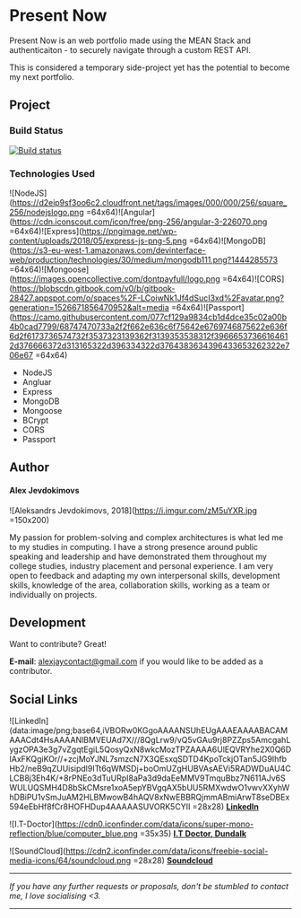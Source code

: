 # Present Now
Present Now is an web portfolio made using the MEAN Stack and authenticaiton - to securely navigate through a custom REST API.

This is considered a temporary side-project yet has the potential to become my next portfolio.

## Project

### Build Status
[![Build status](https://ci.appveyor.com/api/projects/status/datsvhxq96r4x8ra?svg=true)](https://ci.appveyor.com/project/Alex-Jay/meanauthapp)

### Technologies Used
![NodeJS](https://d2eip9sf3oo6c2.cloudfront.net/tags/images/000/000/256/square_256/nodejslogo.png =64x64)![Angular](https://cdn.iconscout.com/icon/free/png-256/angular-3-226070.png =64x64)![Express](https://pngimage.net/wp-content/uploads/2018/05/express-js-png-5.png =64x64)![MongoDB](https://s3-eu-west-1.amazonaws.com/devinterface-web/production/technologies/30/medium/mongodb111.png?1444285573 =64x64)![Mongoose](https://images.opencollective.com/dontpayfull/logo.png =64x64)![CORS](https://blobscdn.gitbook.com/v0/b/gitbook-28427.appspot.com/o/spaces%2F-LCoiwNk1Jf4dSucI3xd%2Favatar.png?generation=1526671856470952&alt=media =64x64)![Passport](https://camo.githubusercontent.com/077cf129a9834cb1d4dce35c02a00b4b0cad7799/68747470733a2f2f662e636c6f75642e6769746875622e636f6d2f6173736574732f3537323139362f3139353538312f39666537366164612d376666372d313165322d396334322d3764383634396433653262322e706e67 =64x64)
  
- NodeJS
- Angluar
- Express
- MongoDB
- Mongoose
- BCrypt
- CORS
- Passport

## Author
#### Alex Jevdokimovs

![Aleksandrs Jevdokimovs, 2018](https://i.imgur.com/zM5uYXR.jpg =150x200)

My passion for problem-solving and complex architectures is what led me to my studies in computing. I have a strong presence around public speaking and leadership and have demonstrated them throughout my college studies, industry placement and personal experience. I am very open to feedback and adapting my own interpersonal skills, development skills, knowledge of the area, collaboration skills, working as a team or individually on projects.


## Development
Want to contribute? Great!

**E-mail**: alexjaycontact@gmail.com if you would like to be added as a contributor.

## Social Links
![LinkedIn](data:image/png;base64,iVBORw0KGgoAAAANSUhEUgAAAEAAAABACAMAAACdt4HsAAAANlBMVEUAd7X///8QgLrw9/vQ5vGAu9rj8PZZps5AmcgahLygzOPA3e3g7vZgqtEgiL5QosyQxN8wkcMozTPZAAAA6UlEQVRYhe2X0Q6DIAxFKQgiKOr//+zcjMoYJNL7smzcN7X3QEsxqSDTD4KpoTckjOTan5JG9IhfbHb2/neB9qZUUisipdl9ITt6qWMSDj+boOmUZgHUBVAsAEVi5RADWDuAU4CLCB8j3Eh4K/+8rPNEo3dTuURpI8aPa3d9daEeMMV9TmquBbz7N611AJv6SWULUQSMH4D8bSkCMsre1xoA5epYBVgqAX5bUU5RMXwdwO1vwvXXyhWhDBiPU1vSmJuAM2HLBMwowB4hAQV8xNwEBBRQjmmABmiArwT8seDBEx594eEbHf8fCr8HOFHDup4AAAAASUVORK5CYII =28x28)
[**LinkedIn**](https://www.linkedin.com/in/alex-jevdokimov/)

![I.T-Doctor](https://cdn0.iconfinder.com/data/icons/super-mono-reflection/blue/computer_blue.png =35x35)
[**I.T Doctor, Dundalk**](https://soundcloud.com/whipnode)

![SoundCloud](https://cdn2.iconfinder.com/data/icons/freebie-social-media-icons/64/soundcloud.png =28x28)
[**Soundcloud**](https://soundcloud.com/whipnode)
  
***
*If you have any further requests or proposals, don't be stumbled to contact me, I love socialising <3.*
***
